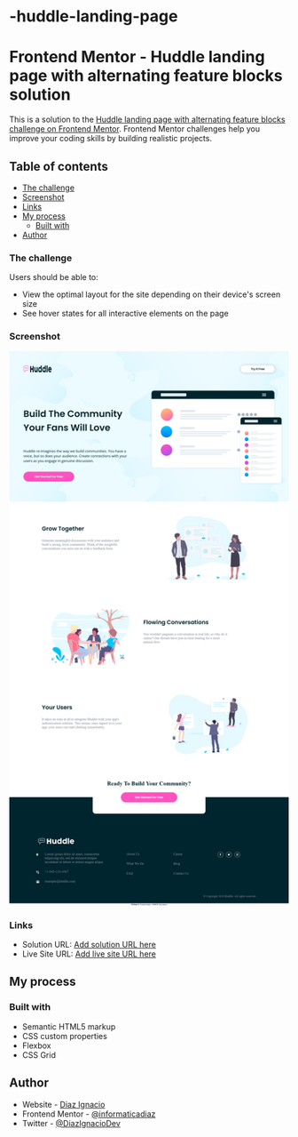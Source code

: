 # -huddle-landing-page

# Frontend Mentor - Huddle landing page with alternating feature blocks solution

This is a solution to the [Huddle landing page with alternating feature blocks challenge on Frontend Mentor](https://www.frontendmentor.io/challenges/huddle-landing-page-with-alternating-feature-blocks-5ca5f5981e82137ec91a5100). Frontend Mentor challenges help you improve your coding skills by building realistic projects. 

## Table of contents


  - [The challenge](#the-challenge)
  - [Screenshot](#screenshot)
  - [Links](#links)
- [My process](#my-process)
  - [Built with](#built-with)
- [Author](#author)


### The challenge

Users should be able to:

- View the optimal layout for the site depending on their device's screen size
- See hover states for all interactive elements on the page

### Screenshot

![](./screenshot.png)



### Links

- Solution URL: [Add solution URL here](https://github.com/informaticadiaz/-huddle-landing-page)
- Live Site URL: [Add live site URL here](https://informaticadiaz.github.io/-huddle-landing-page/)

## My process

### Built with

- Semantic HTML5 markup
- CSS custom properties
- Flexbox
- CSS Grid


## Author

- Website - [Diaz Ignacio](https://www.diazignacio.ar)
- Frontend Mentor - [@informaticadiaz](https://www.frontendmentor.io/profile/informaticadiaz)
- Twitter - [@DiazIgnacioDev](https://twitter.com/DiazIgnacioDev)
